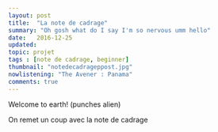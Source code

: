```yaml
---
layout: post
title:  "La note de cadrage"
summary: "Oh gosh what do I say I'm so nervous umm hello"
date:   2016-12-25 
updated:
topic: projet
tags : [note de cadrage, beginner]
thumbnail: "notedecadrageppost.jpg"
nowlistening: "The Avener : Panama"
comments: true
---
```

Welcome to earth! (punches alien)

On remet un coup avec la note de cadrage
